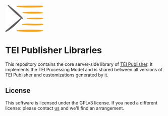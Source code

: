 
![TEI Publisher Logo](icon.png)

# TEI Publisher Libraries

This repository contains the core server-side library of [TEI Publisher](https://teipublisher.com). It implements the TEI Processing Model and is shared between all versions of TEI Publisher and customizations generated by it.

## License

This software is licensed under the GPLv3 license. If you need a different license: please contact [us](mailto:mail@existsolutions.com) and we'll find an arrangement.